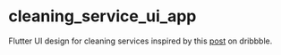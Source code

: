 # cleaning_service_ui_app

Flutter UI design for cleaning services inspired by this <a href= "https://dribbble.com/shots/8021591-Home-Cleaning-Service-Mobile-App">post</a> on dribbble.
